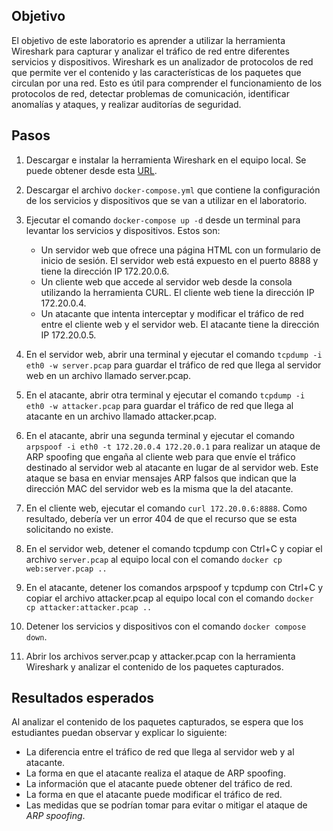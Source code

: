## Objetivo
El objetivo de este laboratorio es aprender a utilizar la herramienta Wireshark para capturar y analizar el tráfico de red entre diferentes servicios y dispositivos. Wireshark es un analizador de protocolos de red que permite ver el contenido y las características de los paquetes que circulan por una red. Esto es útil para comprender el funcionamiento de los protocolos de red, detectar problemas de comunicación, identificar anomalías y ataques, y realizar auditorías de seguridad.

## Pasos
1. Descargar e instalar la herramienta Wireshark en el equipo local. Se puede obtener desde esta [URL](https://www.docker.com/products/docker-desktop/).
2. Descargar el archivo `docker-compose.yml` que contiene la configuración de los servicios y dispositivos que se van a utilizar en el laboratorio. 
3. Ejecutar el comando `docker-compose up -d` desde un terminal para levantar los servicios y dispositivos. Estos son:
   - Un servidor web que ofrece una página HTML con un formulario de inicio de sesión. El servidor web está expuesto en el puerto 8888 y tiene la dirección IP 172.20.0.6.
   - Un cliente web que accede al servidor web desde la consola utilizando la herramienta CURL. El cliente web tiene la dirección IP 172.20.0.4.
   - Un atacante que intenta interceptar y modificar el tráfico de red entre el cliente web y el servidor web. El atacante tiene la dirección IP 172.20.0.5.


4.  En el servidor web, abrir una terminal y ejecutar el comando `tcpdump -i eth0 -w server.pcap` para guardar el tráfico de red que llega al servidor web en un archivo llamado server.pcap.
5.  En el atacante, abrir otra terminal y ejecutar el comando `tcpdump -i eth0 -w attacker.pcap` para guardar el tráfico de red que llega al atacante en un archivo llamado attacker.pcap.
6.  En el atacante, abrir una segunda terminal y ejecutar el comando `arpspoof -i eth0 -t 172.20.0.4 172.20.0.1` para realizar un ataque de ARP spoofing que engaña al cliente web para que envíe el tráfico destinado al servidor web al atacante en lugar de al servidor web. Este ataque se basa en enviar mensajes ARP falsos que indican que la dirección MAC del servidor web es la misma que la del atacante.
7.  En el cliente web, ejecutar el comando `curl 172.20.0.6:8888`. Como resultado, debería ver un error 404 de que el recurso que se esta solicitando no existe. 
8.  En el servidor web, detener el comando tcpdump con Ctrl+C y copiar el archivo `server.pcap` al equipo local con el comando `docker cp web:server.pcap ..`
9.  En el atacante, detener los comandos arpspoof y tcpdump con Ctrl+C y copiar el archivo attacker.pcap al equipo local con el comando `docker cp attacker:attacker.pcap ..`
10. Detener los servicios y dispositivos con el comando `docker compose down`.
11. Abrir los archivos server.pcap y attacker.pcap con la herramienta Wireshark y analizar el contenido de los paquetes capturados.

## Resultados esperados
Al analizar el contenido de los paquetes capturados, se espera que los estudiantes puedan observar y explicar lo siguiente:

- La diferencia entre el tráfico de red que llega al servidor web y al atacante. 
- La forma en que el atacante realiza el ataque de ARP spoofing. 
- La información que el atacante puede obtener del tráfico de red. 
- La forma en que el atacante puede modificar el tráfico de red. 
- Las medidas que se podrían tomar para evitar o mitigar el ataque de *ARP spoofing*. 
